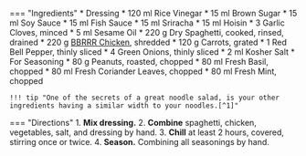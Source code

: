 === "Ingredients"
    * Dressing
        * 120 ml Rice Vinegar
        * 15 ml Brown Sugar
        * 15 ml Soy Sauce
        * 15 ml Fish Sauce
        * 15 ml Sriracha
        * 15 ml Hoisin
        * 3 Garlic Cloves, minced
        * 5 ml Sesame Oil
    * 220 g Dry Spaghetti, cooked, rinsed, drained
    * 220 g [BBRRR Chicken](../../poultry/bbrrr-chicken.md), shredded
    * 120 g Carrots, grated
    * 1 Red Bell Pepper, thinly sliced
    * 4 Green Onions, thinly sliced
    * 2 ml Kosher Salt
    * For Seasoning
        * 80 g Peanuts, roasted, chopped
        * 80 ml Fresh Basil, chopped
        * 80 ml Fresh Coriander Leaves, chopped
        * 80 ml Fresh Mint, chopped

    !!! tip "One of the secrets of a great noodle salad, is your other ingredients having a similar width to your noodles.[^1]"

=== "Directions"
    1. **Mix dressing.**
    2. **Combine** spaghetti, chicken, vegetables, salt, and dressing by hand.
    3. **Chill** at least 2 hours, covered, stirring once or twice.
    4. **Season.** Combining all seasonings by hand.

[^1]:
    Mitzewich, John. ["Chicken Noodle Salad – Making Friends with Cold Spaghetti."](https://foodwishes.blogspot.com/2019/06/chicken-noodle-salad-making-friends.html) *Food Wishes.* 18 June 2019. Accessed December 2020.
